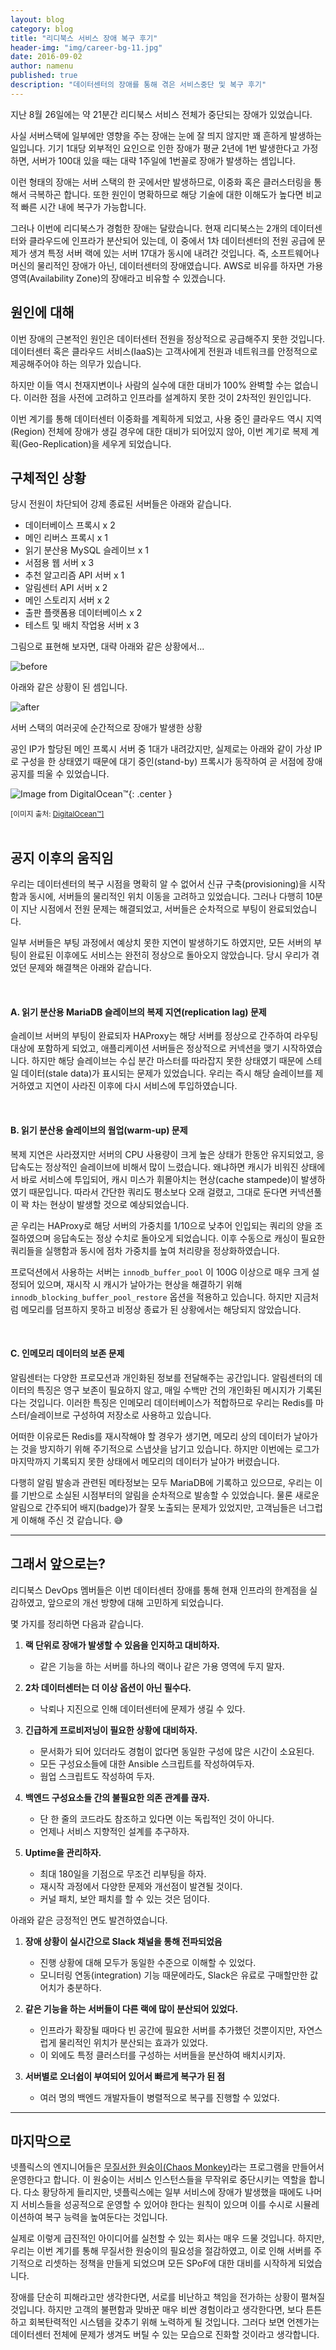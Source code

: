 ```yaml
---
layout: blog
category: blog
title: "리디북스 서비스 장애 복구 후기"
header-img: "img/career-bg-11.jpg"
date: 2016-09-02
author: namenu
published: true
description: "데이터센터의 장애를 통해 겪은 서비스중단 및 복구 후기"
---
```


지난 8월 26일에는 약 21분간 리디북스 서비스 전체가 중단되는 장애가 있었습니다.

사실 서버스택에 일부에만 영향을 주는 장애는 눈에 잘 띄지 않지만 꽤 흔하게 발생하는 일입니다.
기기 1대당 외부적인 요인으로 인한 장애가 평균 2년에 1번 발생한다고 가정하면,
서버가 100대 있을 때는 대략 1주일에 1번꼴로 장애가 발생하는 셈입니다.

이런 형태의 장애는 서버 스택의 한 곳에서만 발생하므로, 이중화 혹은 클러스터링을 통해서 극복하곤 합니다.
또한 원인이 명확하므로 해당 기술에 대한 이해도가 높다면 비교적 빠른 시간 내에 복구가 가능합니다.

그러나 이번에 리디북스가 경험한 장애는 달랐습니다.
현재 리디북스는 2개의 데이터센터와 클라우드에 인프라가 분산되어 있는데,
이 중에서 1차 데이터센터의 전원 공급에 문제가 생겨 특정 서버 랙에 있는 서버 17대가 동시에 내려간 것입니다.
즉, 소프트웨어나 머신의 물리적인 장애가 아닌, 데이터센터의 장애였습니다.
AWS로 비유를 하자면 가용 영역(Availability Zone)의 장애라고 비유할 수 있겠습니다.


## 원인에 대해

이번 장애의 근본적인 원인은 데이터센터 전원을 정상적으로 공급해주지 못한 것입니다.
데이터센터 혹은 클라우드 서비스(IaaS)는 고객사에게 전원과 네트워크를 안정적으로 제공해주어야 하는 의무가 있습니다.

하지만 이들 역시 천재지변이나 사람의 실수에 대한 대비가 100% 완벽할 수는 없습니다.
이러한 점을 사전에 고려하고 인프라를 설계하지 못한 것이 2차적인 원인입니다.

이번 계기를 통해 데이터센터 이중화를 계획하게 되었고,
사용 중인 클라우드 역시 지역(Region) 전체에 장애가 생길 경우에 대한 대비가 되어있지 않아,
이번 계기로 복제 계획(Geo-Replication)을 세우게 되었습니다.


## 구체적인 상황

당시 전원이 차단되어 강제 종료된 서버들은 아래와 같습니다.

* 데이터베이스 프록시 x 2
* 메인 리버스 프록시 x 1
* 읽기 분산용 MySQL 슬레이브 x 1
* 서점용 웹 서버 x 3
* 추천 알고리즘 API 서버 x 1
* 알림센터 API 서버 x 2
* 메인 스토리지 서버 x 2
* 출판 플랫폼용 데이터베이스 x 2
* 테스트 및 배치 작업용 서버 x 3

그림으로 표현해 보자면, 대략 아래와 같은 상황에서...
<br>

![before](https://i.imgur.com/Y5gUdVr.png)
<br>

아래와 같은 상황이 된 셈입니다.

![after](https://i.imgur.com/PgcWSNB.png)
<figcaption>서버 스택의 여러곳에 순간적으로 장애가 발생한 상황</figcaption>

공인 IP가 할당된 메인 프록시 서버 중 1대가 내려갔지만, 실제로는 아래와 같이 가상 IP로 구성을 한 상태였기 때문에
대기 중인(stand-by) 프록시가 동작하여 곧 서점에 장애 공지를 띄울 수 있었습니다.

![Image from DigitalOcean™](https://i.imgur.com/EOz8sIl.gif){: .center }
<figcaption><sub>[이미지 출처: <a href="https://www.digitalocean.com/community/tutorials/how-to-set-up-highly-available-haproxy-servers-with-keepalived-and-floating-ips-on-ubuntu-14-04">DigitalOcean™]</a></sub></figcaption>

<br>

## 공지 이후의 움직임

우리는 데이터센터의 복구 시점을 명확히 알 수 없어서 신규 구축(provisioning)을 시작함과 동시에, 서버들의 물리적인 위치 이동을 고려하고 있었습니다.
그러나 다행히 10분이 지난 시점에서 전원 문제는 해결되었고, 서버들은 순차적으로 부팅이 완료되었습니다.

일부 서버들은 부팅 과정에서 예상치 못한 지연이 발생하기도 하였지만, 모든 서버의 부팅이 완료된 이후에도 서비스는 완전히 정상으로 돌아오지 않았습니다.
당시 우리가 겪었던 문제와 해결책은 아래와 같습니다.


<br>

#### A. 읽기 분산용 MariaDB 슬레이브의 복제 지연(replication lag) 문제

슬레이브 서버의 부팅이 완료되자 HAProxy는 해당 서버를 정상으로 간주하여 라우팅 대상에 포함하게 되었고, 애플리케이션 서버들은 정상적으로 커넥션을 맺기 시작하였습니다.
하지만 해당 슬레이브는 수십 분간 마스터를 따라잡지 못한 상태였기 때문에 스테일 데이터(stale data)가 표시되는 문제가 있었습니다.
우리는 즉시 해당 슬레이브를 제거하였고 지연이 사라진 이후에 다시 서비스에 투입하였습니다.

<br>

#### B. 읽기 분산용 슬레이브의 웜업(warm-up) 문제

복제 지연은 사라졌지만 서버의 CPU 사용량이 크게 높은 상태가 한동안 유지되었고, 응답속도는 정상적인 슬레이브에 비해서 많이 느렸습니다.
왜냐하면 캐시가 비워진 상태에서 바로 서비스에 투입되어, 캐시 미스가 휘몰아치는 현상(cache stampede)이 발생하였기 때문입니다.
따라서 간단한 쿼리도 평소보다 오래 걸렸고, 그대로 둔다면 커넥션풀이 꽉 차는 현상이 발생할 것으로 예상되었습니다.

곧 우리는 HAProxy로 해당 서버의 가중치를 1/10으로 낮추어 인입되는 쿼리의 양을 조절하였으며 응답속도는 정상 수치로 돌아오게 되었습니다.
이후 수동으로 캐싱이 필요한 쿼리들을 실행함과 동시에 점차 가중치를 높여 처리량을 정상화하였습니다.

프로덕션에서 사용하는 서버는 `innodb_buffer_pool` 이 100G 이상으로 매우 크게 설정되어 있으며,
재시작 시 캐시가 날아가는 현상을 해결하기 위해 `innodb_blocking_buffer_pool_restore` 옵션을 적용하고 있습니다.
하지만 지금처럼 메모리를 덤프하지 못하고 비정상 종료가 된 상황에서는 해당되지 않았습니다.

<br>

#### C. 인메모리 데이터의 보존 문제

알림센터는 다양한 프로모션과 개인화된 정보를 전달해주는 공간입니다.
알림센터의 데이터의 특징은 영구 보존이 필요하지 않고, 매일 수백만 건의 개인화된 메시지가 기록된다는 것입니다.
이러한 특징은 인메모리 데이터베이스가 적합하므로 우리는 Redis를 마스터/슬레이브로 구성하여 저장소로 사용하고 있습니다.

어떠한 이유로든 Redis를 재시작해야 할 경우가 생기면, 메모리 상의 데이터가 날아가는 것을 방지하기 위해 주기적으로 스냅샷을 남기고 있습니다.
하지만 이번에는 로그가 마지막까지 기록되지 못한 상태에서 메모리의 데이터가 날아가 버렸습니다.

다행히 알림 발송과 관련된 메타정보는 모두 MariaDB에 기록하고 있으므로, 우리는 이를 기반으로 소실된 시점부터의 알림을 순차적으로 발송할 수 있었습니다.
물론 새로운 알림으로 간주되어 배지(badge)가 잘못 노출되는 문제가 있었지만, 고객님들은 너그럽게 이해해 주신 것 같습니다. 😅


---

## 그래서 앞으로는?

리디북스 DevOps 멤버들은 이번 데이터센터 장애를 통해 현재 인프라의 한계점을 실감하였고, 앞으로의 개선 방향에 대해 고민하게 되었습니다.

몇 가지를 정리하면 다음과 같습니다.

1. **랙 단위로 장애가 발생할 수 있음을 인지하고 대비하자.**
    - 같은 기능을 하는 서버를 하나의 랙이나 같은 가용 영역에 두지 말자.
  
2. **2차 데이터센터는 더 이상 옵션이 아닌 필수다.**
    - 낙뢰나 지진으로 인해 데이터센터에 문제가 생길 수 있다.

3. **긴급하게 프로비저닝이 필요한 상황에 대비하자.**
    - 문서화가 되어 있더라도 경험이 없다면 동일한 구성에 많은 시간이 소요된다.
    - 모든 구성요소들에 대한 Ansible 스크립트를 작성하여두자.
    - 웜업 스크립트도 작성하여 두자.

4. **백엔드 구성요소들 간의 불필요한 의존 관계를 끊자.**
    - 단 한 줄의 코드라도 참조하고 있다면 이는 독립적인 것이 아니다.
    - 언제나 서비스 지향적인 설계를 추구하자.

5. **Uptime을 관리하자.**
    - 최대 180일을 기점으로 무조건 리부팅을 하자.
    - 재시작 과정에서 다양한 문제와 개선점이 발견될 것이다.
    - 커널 패치, 보안 패치를 할 수 있는 것은 덤이다.


아래와 같은 긍정적인 면도 발견하였습니다.

1. **장애 상황이 실시간으로 Slack 채널을 통해 전파되었음**
    - 진행 상황에 대해 모두가 동일한 수준으로 이해할 수 있었다.
    - 모니터링 연동(integration) 기능 때문에라도, Slack은 유료로 구매할만한 값어치가 충분하다.

2. **같은 기능을 하는 서버들이 다른 랙에 많이 분산되어 있었다.**
    - 인프라가 확장될 때마다 빈 공간에 필요한 서버를 추가했던 것뿐이지만, 자연스럽게 물리적인 위치가 분산되는 효과가 있었다.
    - 이 외에도 특정 클러스터를 구성하는 서버들을 분산하여 배치시키자.

3. **서버별로 오너쉽이 부여되어 있어서 빠르게 복구가 된 점**
    - 여러 명의 백엔드 개발자들이 병렬적으로 복구를 진행할 수 있었다.



---

## 마지막으로

넷플릭스의 엔지니어들은 [무질서한 원숭이(Chaos Monkey)](https://github.com/Netflix/SimianArmy/wiki/Chaos-Monkey)라는 프로그램을 만들어서 운영한다고 합니다.
이 원숭이는 서비스 인스턴스들을 무작위로 중단시키는 역할을 합니다.
다소 황당하게 들리지만, 넷플릭스에는 일부 서비스에 장애가 발생했을 때에도 나머지 서비스들을 성공적으로 운영할 수 있어야 한다는 원칙이 있으며 이를 수시로 시뮬레이션하여 복구 능력을 높여둔다는 것입니다.

실제로 이렇게 급진적인 아이디어를 실천할 수 있는 회사는 매우 드물 것입니다.
하지만, 우리는 이번 계기를 통해 무질서한 원숭이의 필요성을 절감하였고, 이로 인해 서버를 주기적으로 리셋하는 정책을 만들게 되었으며 모든 SPoF에 대한 대비를 시작하게 되었습니다.

장애를 단순히 피해라고만 생각한다면, 서로를 비난하고 책임을 전가하는 상황이 펼쳐질 것입니다.
하지만 고객의 불편함과 맞바꾼 매우 비싼 경험이라고 생각한다면, 보다 튼튼하고 회복탄력적인 시스템을 갖추기 위해 노력하게 될 것입니다.
그러다 보면 언젠가는 데이터센터 전체에 문제가 생겨도 버틸 수 있는 모습으로 진화할 것이라고 생각합니다. 
